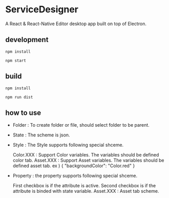 # ServiceDesigner
A React & React-Native Editor desktop app built on top of Electron.

## development
```
npm install

npm start 
```
## build

```
npm install

npm run dist
```
## how to use

- Folder : To create folder or file, should select folder to be parent.
- State : The scheme is json.
- Style : The Style supports following special shceme.

  Color.XXX : Support Color variables. The variables should be defined color tab.
  Asset.XXX : Support Asset variables. The variables should be defined asset tab.
  ex ) { "backgroundColor": "Color.red" }

- Property : the property supports following special shceme.

  First checkbox is if the attribute is active.
  Second checkbox is if the attribute is binded with state variable.
  Asset.XXX : Asset tab scheme.